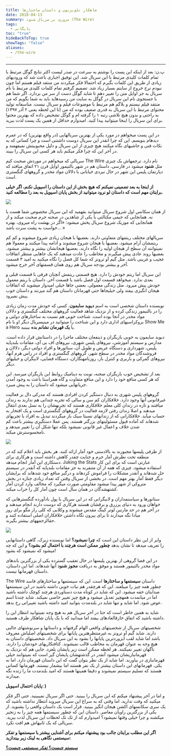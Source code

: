 ```yaml
---
title: شاهکار تلویزیون و داستان ساختارها
date: 2018-04-13
summary: مروری بر سریال شنود (The Wire)
tags:
  - بایگانی
toc: "true"
hideBackToTop: true
showTags: "false"
aliases:
  - /the-wire
---
```

---

پ.ن: بعد از اینکه این پست را نوشتم به سرعت در صدر لیست اکثر نتابج گوگل مرتبط با تمام کلمات کلیدی مرتبط با این سریال شد. این توفیق اجباری باعث شد که ورودیهای زیادی از طریق این کلمات بگیرم که احتمالا فکر میکردند من منتقد فیلم هستم اما چون نبودم نرخ خروج از سایتم بسیار زیاد شد. تصمیم گرفتم تمام کلمات کلیدی مرتبط با نام سریال به جز اوایل متن را تغییر دهم تا شاید گوگل دست از سر من بردارد. اگر شما هم با جستجوی نام این سریال در گوگل به سایت من رسیدهاید باید به شما بگویم که من منتقد فیلم نیستم و بلاگم هم مرتبط با موضوعات فیلم و سریال نیست. متاسفانه تولید محتوای مرتبط با این سریال به قدری ضعیف بوده که من (تا این لحظه یعنی ۲ آذر ۱۳۹۷) به راحتی و بدون هیچ تلاشی رتبه ۱ را گرفته ام و گوگل تشخیص داده که بهترین محتوا برای این سریال را اینجا میتوانید پیدا کنید. امیدوارم حداقل از همین یک پست لذت ببرید.

---

در این پست میخواهم در مورد یکی از بهترین سریالهایی (در واقع بهترین) که در عمرم دیدهام بنویسم. این که چرا انقدر این سریال دوست داشتنی است و چرا کسانی که به نکات فنی و حاشیهای نگاه میکنند هیچ چیزی از این سریال و دلیل محبوبیتش نمیفهمند و در آخر این که چرا فکر میکنم باید هر کسی این سریال را ببیند.

سریالی که میخواهم در موردش صحبت کنم The Wire نام دارد. ترجمهاش یک چیزی مثل **شنود** میشود در فارسی. داستان هم در شهر بالتیمور اوایل قرن ۲۱ اتفاق میافتد که دپارتمان پلیس این شهر در حال نبردی خیابانی با دلالان مواد مخدر و گروههای گنگستری است.

**از اینجا به بعد تضمینی نمیکنم که هیچ بخش از این داستان را اسپویل نکنم، اگر خیلی برایتان مهم است که داستان لو نرود میتوانید از بخش پایان اسپویل به بعد را مطالعه کنید.**

![](/media/cq5dam.web_.1200.675.jpeg)

از همان سکانس اول شروع سریال میتوانید بفهمید که این سریال مخصوص شما هست یا نه. همانجایی که جیمی مکنالتی با یکی از شاهدین در صحنه جرم صحبت میکند و از همانجایی که موزیک شروع سریال پخش میشود: «اگر در بهشت راه میروی، بهتره حواست به پشت سرت باشد… »

سریالهای مختلف ریتمهای متفاوتی دارند. بعضیها با هیجان زیادی شروع میشوند و کم کم ریتمشان آرام میشود. بعضیها با هیجان شروع میشوند و ادامه پیدا میکنند و معمولا هم نمیتوانند آن سطح از هیجان اولیه را نگاه دارند. بعضیها هیجانشان بیشتر و بیشتر میشود. بعضیها روند عادی پیش میگیرند و مخاطب را عادت میدهند که یک جاهایی منتظر اتفاقات عجیب و غریبی باشد. مثل گیم آو ترونز که شما کل فصل را نگاه میکنید به امید ۳ قسمت آخر و بیشتر بودجه سریال هم روی همان قسمتهای آخر خرج میشود.

این سریال اما ریتم خودش را دارد. هیچ قسمتی ریتمش آنچنان فرقی با قسمت قبلی و بعدی ندارد. میخواهد قسمت اول فصل باشد یا قسمت آخر. داستان با ریتم معمول خودش پیش میرود. مثل زندگی معمولی. بعضی جاها خیلی امیدوار میشوید که اتفاقات هیجان انگیزی بیفتد ولی خیلیجاها حتی قهرمانان داستان هم گند میزنند و داستان خوب پیش نمیرود.

نویسنده داستان شخصی است به اسم **دیوید سایمون**. کسی که خودش مدت زمان زیادی را در بالتیمور زندگی کرده و از نزدیک شاهد فعالیت گروههای مختلف گنگستری و دلالان مواد مخدر در آنجا بوده است. شناخت خوبی هم نسبت به ساختارهای دولتی و بروکراسیهای اداری دارد و این شناخت را میتوانید در مینیسریال دیگر او با نام Show Me a Hero یا **یک قهرمان نشانم بده** ببینید.

دیوید سایمون به خوبی بازیگران و ذینفعان مختلف ماجرا را در داستانش قرار داده است. مدارس و سیستم آموزشی، نیروهای پلیس شهری، نیروهای اف بی آی، مقامات بلندپایه پلیس، شهرداری و دستگاه عریض و طویل آن، سناتورها و افراد دولتی دیگر، دلالان و فروشندگان مواد مخدر در سطح شهر، گروههای گنگستری و افراد در راس هرم آنها، نیروهای گمرکی و باربری و کنترل بار، روزنامهنگاران، دستگاه قضایی، لابیگران و خیلیهای دیگر.

بعد از تشخیص خوب بازیگران صحنه، نوبت به دینامیک روابط این بازیگران میرسد. این که هر کسی منافع خود را دارد و این منافع متفاوت و گاه همراستا باعث به وجود آمدن جریانهایی میشود که داستان را به پیش میبرد.

گروههای پلیس شهری به دنبال دستگیر کردن افرادی هستند که مدرکی دال بر فعالیت غیرقانونی آنها وجود دارد. خلافکاران کم سن و سالی که تجربه چندانی هم ندارند به زندان میافتند و تازه در زندان کلی معلم خلافکاری هستند که تجربهشان را به نسل بعدی انتقال میدهند و اصلا زندان رفتن لازمه فعالیت در گروههای گنگستری است و یک افتخار به حساب میآید. خلافکارانی که از زندانهای نسبتا سبک باز میگردند تبدیل به افراد با تجربهای شدهاند که آماده قبول مسئولیتهای بزرگتر هستند. پس عملا دستگیری بیشتر باعث کم شدن خلاف و اعمال غیر قانونی نمیشود بلکه تنها شکل آن را تغییر میدهد و نامحسوسترش میکند.

![](/media/thewire.jpg)

از طرفی پلیسها مجبورند به بالادستی خود آمار ارائه کنند. هر بخش باید اعلام کند که در منطقه تحت نظرش آمار جرم و جنایت چقدر کاهش داشته است و هرکاری برای دستکاری این آمار انجام میدهد. Juking the Stats عبارتی است که برای این کار استفاده میشود. چیزی که همه از آن متنفرند به جز مقامات بلندپایه که آنقدر در سیستم حل شدهاند و آنقدر مشکلات را فراموش کردهاند و درگیر منافع خود شدهاند که برایشان دیگر فقط آمار بهتر مهم است. در بخشی از سریال وقتی که تعداد زیادی جنازه در بخش متروکی از شهر پیدا میشود مقاومتی صورت میگیرد که مخالف وارد کردن آمار کشتهشدگان در همان سال است چون آمار کل را خراب میکند.

سناتورها و سیاستمداران و لابیگرانی که در این سریال با پول بادآورده گنگسترهایی که خواهان ورود به دنیای پرزرق و برقشان هستند هرکاری که دوست دارند انجام میدهند و در آخر هم در حد مارتین لوتر کینگ مقدس میشوند و وکلایی که کلی راز مگو برای روز مبادا نگه میدارند تا برای بیرون نگاه داشتن خلافکاران اصلی استفاده کنند و حقالزحمههای بیشتر بگیرند.

![](/media/ERKxWZM.jpg)

وایر از این نظر داستان این است که **چرا نمیشود؟** اما نویسنده زیرک، گاهی داستانهایی را تعریف میدهد تا نشان بدهد **چطور ممکن است هرچند با احتمال کم بشود؟** و این که چه میشود که نمیشود که بشود!

در این فضا گروهی از بهترین پلیسها در حال تعقیب گسترده یکی از بزرگترین باندهای مواد مخدر بالتیمور هستند و موفق به دریافت **مجوز شنود** آنها شدهاند. اما این داستان، داستان قهرمانها نیست.

The Wire داستان **سیستمها و ساختارها** است. این که سیستمها و ساختارهای فاسد چطور همه چیز را میبلعند. این که هرچقدر هم نیات خوبی داشته باشید در این سیستمها صدایتان خفه میشود. این که شاید در کوتاه مدت دستاوردی هرچند کوچک داشته باشید اما در میانمدت همهچیز تعدیل میشود و هیچ چیز تغییر خاصی نمیکند. شاید چندتا اسم عوض شود. اما شاید و تنها شاید در بلندمدت بتوانید امید داشته باشید تغییراتی رخ بدهد.

شاید به همین خاطر است که حتا در آخر سریال هم به هیچ وجه نمیتوانید انتظار این را داشته باشید که اتفاق خارقالعادهای بیفتد اما میدانید که با یک پایان شاهکار طرف هستید.

شخصیتهای سریال از شخصیتهای واقعی الهام گرفتهاند و داستانها و سرنوشتهای جالبی دارند. شاید گیم آو ترونز به غیرمنتظرهترین پایانها برای شخصیتهای اصلیاش معروف باشد اما شاید لقب ابزوردترین پایانها را بشود به این سریال داد. شخصیتهای داستان به هیچ وجه به عنوان قهرمان به مخاطب قالب نمیشوند. کثافتکاریهای خودشان را دارند. ناگهان تغییر نمیکنند. هر لحظه ممکن است زیر پایشان بلغزد. جایی هم که نزدیک به قهرمانبازیشان میشود آنقدر در گذشتهشان پایشان گیر است که نمیتوانند خیلی قهرمانبازی در بیاورند. اما شاید از یک نظر بتوان گفت که این داستان قهرمان دارد. اما نه یکی. قهرمانهای این داستان بیشتر از یک نفر هستند اما بیشمار نیستند. قهرمانها کسانی هستند که تسلیم سیستم نمیشوند و دقیقا همینها هستند که امید بلندمدت ما را زنده نگه میدارند.

**پایان احتمال اسپویل: )**

و اما در آخر پیشنهاد میکنم که این سریال را ببینید. حتی اگر سریال نمیبینید. حتی اگر فکر میکنید که وقت ندارید. اما وقتی که به سراغ این سریال میروید انتظار نداشته باشید که یک سری سکانسهای اکشن هیجان انگیز ببینید. قرار است یک داستان واقعی را بشنوید. از یکی از بزرگترین راویان معاصر. داستان این که چطور سیستمها همه چیز را به زنجیر میکشند و چرا خیلی وقتها نمیشود؟ امیدوارم که از تک تک لحظات این سریال لذت ببرید. سریالی که یک ثانیهاش هم افت نکرد.

**اگر این مطلب برایتان جالب بود پیشنهاد میکنم برای آشنایی بیشتر با سیستمها و تفکر سیستمی نگاهی به لینک زیر بیندازید:**

[**سیستم چیست؟ تفکر سیستمی چیست؟**](http://bit.ly/2PN0ZWa)